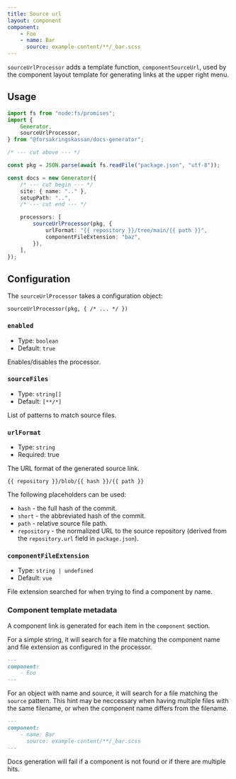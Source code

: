 ```yaml
---
title: Source url
layout: component
component:
    - Foo
    - name: Bar
      source: example-content/**/_bar.scss
---
```


`sourceUrlProcessor` adds a template function, `componentSourceUrl`, used by the component layout
template for generating links at the upper right menu.

## Usage

```ts
import fs from "node:fs/promises";
import {
    Generator,
    sourceUrlProcessor,
} from "@forsakringskassan/docs-generator";

/* --- cut above --- */

const pkg = JSON.parse(await fs.readFile("package.json", "utf-8"));

const docs = new Generator({
    /* --- cut begin --- */
    site: { name: ".." },
    setupPath: "..",
    /* --- cut end --- */

    processors: [
        sourceUrlProcessor(pkg, {
            urlFormat: "{{ repository }}/tree/main/{{ path }}",
            componentFileExtension: "baz",
        }),
    ],
});
```

## Configuration

The `sourceUrlProcessor` takes a configuration object:

`sourceUrlProcessor(pkg, { /* ... */ })`

### `enabled`

- Type: `boolean`
- Default: `true`

Enables/disables the processor.

### `sourceFiles`

- Type: `string[]`
- Default: `[**/*]`

List of patterns to match source files.

### `urlFormat`

- Type: `string`
- Required: true

The URL format of the generated source link.

`{{ repository }}/blob/{{ hash }}/{{ path }}`

The following placeholders can be used:

- `hash` - the full hash of the commit.
- `short` - the abbreviated hash of the commit.
- `path` - relative source file path.
- `repository` - the normalized URL to the source repository (derived from the `repository.url` field in `package.json`).

### `componentFileExtension`

- Type: `string | undefined`
- Default: `vue`

File extension searched for when trying to find a component by name.

### Component template metadata

A component link is generated for each item in the `component` section.

For a simple string, it will search for a file matching the component name and file extension as configured in the processor.

```md
---
component:
    - Foo
---
```

For an object with name and source, it will search for a file matching the `source` pattern.
This hint may be neccessary when having multiple files with the same filename, or when the component name
differs from the filename.

```md
---
component:
    - name: Bar
      source: example-content/**/_bar.scss
---
```

Docs generation will fail if a component is not found or if there are multiple hits.
